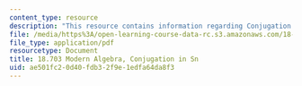 ```yaml
---
content_type: resource
description: "This resource contains information regarding Conjugation in sn.\r\n"
file: /media/https%3A/open-learning-course-data-rc.s3.amazonaws.com/18-703-modern-algebra-spring-2013/ae501fc20d40fdb32f9e1edfa64da8f3_MIT18_703S13_pra_l_6.pdf
file_type: application/pdf
resourcetype: Document
title: 18.703 Modern Algebra, Conjugation in Sn
uid: ae501fc2-0d40-fdb3-2f9e-1edfa64da8f3
---
```

